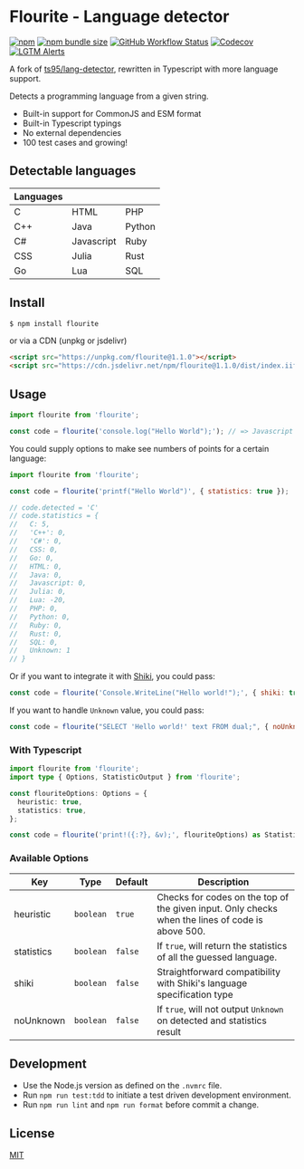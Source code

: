 # Flourite - Language detector

[![npm](https://img.shields.io/npm/v/flourite?style=for-the-badge)](https://www.npmjs.com/package/flourite) [![npm bundle size](https://img.shields.io/bundlephobia/min/flourite?style=for-the-badge)](https://www.npmjs.com/package/flourite) [![GitHub Workflow Status](https://img.shields.io/github/workflow/status/teknologi-umum/flourite/CI?style=for-the-badge)](https://github.com/teknologi-umum/flourite/actions/workflows/ci.yml) [![Codecov](https://img.shields.io/codecov/c/gh/teknologi-umum/flourite?style=for-the-badge)](https://app.codecov.io/gh/teknologi-umum/flourite) [![LGTM Alerts](https://img.shields.io/lgtm/alerts/github/teknologi-umum/flourite?style=for-the-badge)](https://lgtm.com/projects/g/teknologi-umum/flourite/)

A fork of [ts95/lang-detector](https://github.com/ts95/lang-detector), rewritten in Typescript with more language support.

Detects a programming language from a given string.

- Built-in support for CommonJS and ESM format
- Built-in Typescript typings
- No external dependencies
- 100 test cases and growing!

## Detectable languages

| Languages |            |        |
| --------- | ---------- | ------ |
| C         | HTML       | PHP    |
| C++       | Java       | Python |
| C#        | Javascript | Ruby   |
| CSS       | Julia      | Rust   |
| Go        | Lua        | SQL    |

## Install

```bash
$ npm install flourite
```

or via a CDN (unpkg or jsdelivr)

```html
<script src="https://unpkg.com/flourite@1.1.0"></script>
<script src="https://cdn.jsdelivr.net/npm/flourite@1.1.0/dist/index.iife.js"></script>
```

## Usage

```js
import flourite from 'flourite';

const code = flourite('console.log("Hello World");'); // => Javascript
```

You could supply options to make see numbers of points for a certain language:

```js
import flourite from 'flourite';

const code = flourite('printf("Hello World")', { statistics: true });

// code.detected = 'C'
// code.statistics = {
//   C: 5,
//   'C++': 0,
//   'C#': 0,
//   CSS: 0,
//   Go: 0,
//   HTML: 0,
//   Java: 0,
//   Javascript: 0,
//   Julia: 0,
//   Lua: -20,
//   PHP: 0,
//   Python: 0,
//   Ruby: 0,
//   Rust: 0,
//   SQL: 0,
//   Unknown: 1
// }
```

Or if you want to integrate it with [Shiki](https://github.com/shikijs/shiki), you could pass:

```js
const code = flourite('Console.WriteLine("Hello world!");', { shiki: true }); // => csharp
```

If you want to handle `Unknown` value, you could pass:

```js
const code = flourite("SELECT 'Hello world!' text FROM dual;", { noUnknown: true });
```

### With Typescript

```typescript
import flourite from 'flourite';
import type { Options, StatisticOutput } from 'flourite';

const flouriteOptions: Options = {
  heuristic: true,
  statistics: true,
};

const code = flourite('print!({:?}, &v);', flouriteOptions) as StatisticOutput;
```

### Available Options

| Key        | Type      | Default | Description                                                                                      |
| ---------- | --------- | ------- | ------------------------------------------------------------------------------------------------ |
| heuristic  | `boolean` | `true`  | Checks for codes on the top of the given input. Only checks when the lines of code is above 500. |
| statistics | `boolean` | `false` | If `true`, will return the statistics of all the guessed language.                               |
| shiki      | `boolean` | `false` | Straightforward compatibility with Shiki's language specification type                           |
| noUnknown  | `boolean` | `false` | If `true`, will not output `Unknown` on detected and statistics result                           |

## Development

- Use the Node.js version as defined on the `.nvmrc` file.
- Run `npm run test:tdd` to initiate a test driven development environment.
- Run `npm run lint` and `npm run format` before commit a change.

## License

[MIT](./LICENSE)
